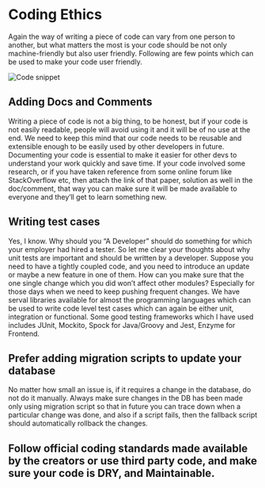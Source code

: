 # Coding Ethics
Again the way of writing a piece of code can vary from one person to another, but what matters the most is your code should be not only machine-friendly but also user friendly. Following are few points which can be used to make your code user friendly.

![Code snippet](https://miro.medium.com/max/1400/1*vmAtfDjSwYuA1MPCRXlu8A.jpeg)

## Adding Docs and Comments
Writing a piece of code is not a big thing, to be honest, but if your code is not easily readable, people will avoid using it and it will be of no use at the end. We need to keep this mind that our code needs to be reusable and extensible enough to be easily used by other developers in future.
Documenting your code is essential to make it easier for other devs to understand your work quickly and save time.
If your code involved some research, or if you have taken reference from some online forum like StackOverflow etc, then attach the link of that paper, solution as well in the doc/comment, that way you can make sure it will be made available to everyone and they’ll get to learn something new.

## Writing test cases
Yes, I know. Why should you “A Developer” should do something for which your employer had hired a tester. So let me clear your thoughts about why unit tests are important and should be written by a developer.
Suppose you need to have a tightly coupled code, and you need to introduce an update or maybe a new feature in one of them.
How can you make sure that the one single change which you did won’t affect other modules? Especially for those days when we need to keep pushing frequent changes.
We have serval libraries available for almost the programming languages which can be used to write code level test cases which can again be either unit, integration or functional.
Some good testing frameworks which I have used includes JUnit, Mockito, Spock for Java/Groovy and Jest, Enzyme for Frontend.

## Prefer adding migration scripts to update your database
No matter how small an issue is, if it requires a change in the database, do not do it manually. Always make sure changes in the DB has been made only using migration script so that in future you can trace down when a particular change was done, and also if a script fails, then the fallback script should automatically rollback the changes.

## Follow official coding standards made available by the creators or use third party code, and make sure your code is DRY, and Maintainable.
